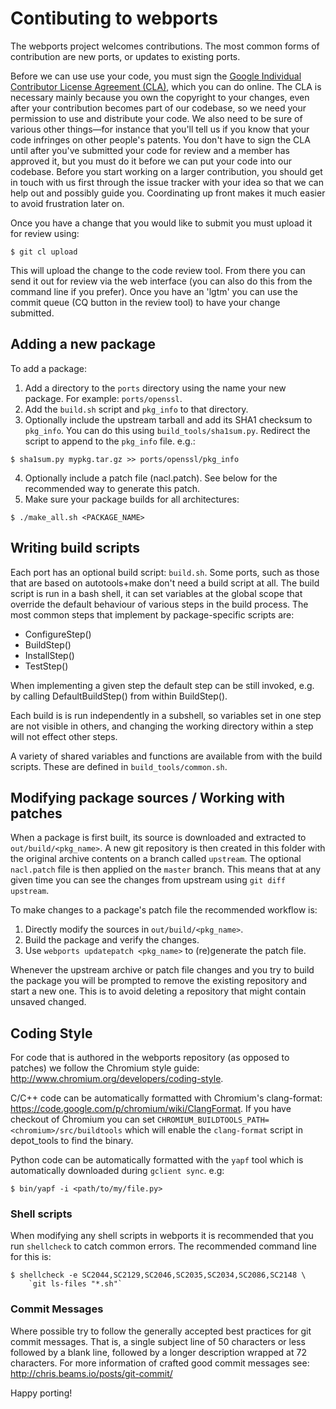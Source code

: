 # Contibuting to webports #

The webports project welcomes contributions.  The most common forms of
contribution are new ports, or updates to existing ports.

Before we can use use your code, you must sign the [Google Individual
Contributor License Agreement (CLA)][cla], which you can do online. The CLA is
necessary mainly because you own the copyright to your changes, even after your
contribution becomes part of our codebase, so we need your permission to use and
distribute your code. We also need to be sure of various other things—for
instance that you'll tell us if you know that your code infringes on other
people's patents. You don't have to sign the CLA until after you've submitted
your code for review and a member has approved it, but you must do it before we
can put your code into our codebase.  Before you start working on a larger
contribution, you should get in touch with us first through the issue tracker
with your idea so that we can help out and possibly guide you. Coordinating up
front makes it much easier to avoid frustration later on.

Once you have a change that you would like to submit you must upload it for
review using:

```
$ git cl upload
```

This will upload the change to the code review tool.  From there you can send it
out for review via the web interface (you can also do this from the command line
if you prefer).  Once you have an 'lgtm' you can use the commit queue (CQ button
in the review tool) to have your change submitted.

## Adding a new package ##

To add a package:

1. Add a directory to the `ports` directory using the name your new package.
   For example: `ports/openssl`.
2. Add the `build.sh` script and `pkg_info` to that directory.
3. Optionally include the upstream tarball and add its SHA1 checksum to
   `pkg_info`. You can do this using `build_tools/sha1sum.py`.  Redirect the
   script to append to the `pkg_info` file.  e.g.:

```
$ sha1sum.py mypkg.tar.gz >> ports/openssl/pkg_info
```

4. Optionally include a patch file (nacl.patch). See below for the
   recommended way to generate this patch.
5. Make sure your package builds for all architectures:

```
$ ./make_all.sh <PACKAGE_NAME>
```

## Writing build scripts ##

Each port has an optional build script: ``build.sh``.  Some ports, such as
those that are based on autotools+make don't need a build script at all. The
build script is run in a bash shell, it can set variables at the global scope
that override the default behaviour of various steps in the build process. The
most common steps that implement by package-specific scripts are:

- ConfigureStep()
- BuildStep()
- InstallStep()
- TestStep()

When implementing a given step the default step can be still invoked, e.g.
by calling DefaultBuildStep() from within BuildStep().

Each build is is run independently in a subshell, so variables set in one
step are not visible in others, and changing the working directory within a
step will not effect other steps.

A variety of shared variables and functions are available from with the build
scripts.  These are defined in `build_tools/common.sh`.

## Modifying package sources / Working with patches ##

When a package is first built, its source is downloaded and extracted to
``out/build/<pkg_name>``. A new git repository is then created in this
folder with the original archive contents on a branch called ``upstream``. The
optional ``nacl.patch`` file is then applied on the ``master`` branch. This
means that at any given time you can see the changes from upstream using ``git
diff upstream``.

To make changes to a package's patch file the recommended workflow is:

1. Directly modify the sources in ``out/build/<pkg_name>``.
2. Build the package and verify the changes.
3. Use ``webports updatepatch <pkg_name>`` to (re)generate the patch file.

Whenever the upstream archive or patch file changes and you try to build the
package you will be prompted to remove the existing repository and start a new
one. This is to avoid deleting a repository that might contain unsaved changed.

## Coding Style ##

For code that is authored in the webports repository (as opposed to patches)
we follow the Chromium style guide:
http://www.chromium.org/developers/coding-style.

C/C++ code can be automatically formatted with Chromium's clang-format:
https://code.google.com/p/chromium/wiki/ClangFormat. If you have checkout of
Chromium you can set `CHROMIUM_BUILDTOOLS_PATH=<chromium>/src/buildtools`
which will enable the `clang-format` script in depot\_tools to find the binary.

Python code can be automatically formatted with the `yapf` tool which is
automatically downloaded during `gclient sync`. e.g:

```
$ bin/yapf -i <path/to/my/file.py>
```

### Shell scripts ###

When modifying any shell scripts in webports it is recommended that you
run `shellcheck` to catch common errors.  The recommended command line
for this is:

```
$ shellcheck -e SC2044,SC2129,SC2046,SC2035,SC2034,SC2086,SC2148 \
    `git ls-files "*.sh"`
```

### Commit Messages ###

Where possible try to follow the generally accepted best practices for git
commit messages.  That is, a single subject line of 50 characters or less
followed by a blank line, followed by a longer description wrapped at 72
characters.  For more information of crafted good commit messages see:
http://chris.beams.io/posts/git-commit/


Happy porting!

[CLA]: https://developers.google.com/open-source/cla/individual?csw=1

